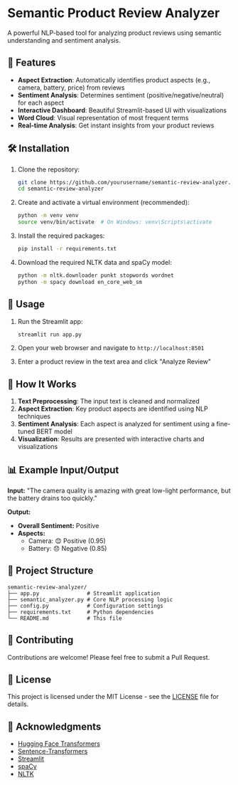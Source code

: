 # Semantic Product Review Analyzer

A powerful NLP-based tool for analyzing product reviews using semantic understanding and sentiment analysis.

## 🚀 Features

- **Aspect Extraction**: Automatically identifies product aspects (e.g., camera, battery, price) from reviews
- **Sentiment Analysis**: Determines sentiment (positive/negative/neutral) for each aspect
- **Interactive Dashboard**: Beautiful Streamlit-based UI with visualizations
- **Word Cloud**: Visual representation of most frequent terms
- **Real-time Analysis**: Get instant insights from your product reviews

## 🛠 Installation

1. Clone the repository:
   ```bash
   git clone https://github.com/yourusername/semantic-review-analyzer.git
   cd semantic-review-analyzer
   ```

2. Create and activate a virtual environment (recommended):
   ```bash
   python -m venv venv
   source venv/bin/activate  # On Windows: venv\Scripts\activate
   ```

3. Install the required packages:
   ```bash
   pip install -r requirements.txt
   ```

4. Download the required NLTK data and spaCy model:
   ```bash
   python -m nltk.downloader punkt stopwords wordnet
   python -m spacy download en_core_web_sm
   ```

## 🚦 Usage

1. Run the Streamlit app:
   ```bash
   streamlit run app.py
   ```

2. Open your web browser and navigate to `http://localhost:8501`

3. Enter a product review in the text area and click "Analyze Review"

## 🧠 How It Works

1. **Text Preprocessing**: The input text is cleaned and normalized
2. **Aspect Extraction**: Key product aspects are identified using NLP techniques
3. **Sentiment Analysis**: Each aspect is analyzed for sentiment using a fine-tuned BERT model
4. **Visualization**: Results are presented with interactive charts and visualizations

## 📊 Example Input/Output

**Input:**
"The camera quality is amazing with great low-light performance, but the battery drains too quickly."

**Output:**
- **Overall Sentiment:** Positive
- **Aspects:**
  - Camera: 😊 Positive (0.95)
  - Battery: 😞 Negative (0.85)

## 📁 Project Structure

```
semantic-review-analyzer/
├── app.py               # Streamlit application
├── semantic_analyzer.py # Core NLP processing logic
├── config.py            # Configuration settings
├── requirements.txt     # Python dependencies
└── README.md            # This file
```

## 🤝 Contributing

Contributions are welcome! Please feel free to submit a Pull Request.

## 📄 License

This project is licensed under the MIT License - see the [LICENSE](LICENSE) file for details.

## 🙏 Acknowledgments

- [Hugging Face Transformers](https://huggingface.co/transformers/)
- [Sentence-Transformers](https://www.sbert.net/)
- [Streamlit](https://streamlit.io/)
- [spaCy](https://spacy.io/)
- [NLTK](https://www.nltk.org/)
